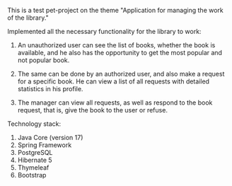 This is a test pet-project on the theme "Application for managing the work of the library."

Implemented all the necessary functionality for the library to work:

1. An unauthorized user can see the list of books, whether the book is available, and he also has the opportunity to get the most popular and not popular book.

2. The same can be done by an authorized user, and also make a request for a specific book. He can view a list of all requests with detailed statistics in his profile.

3. The manager can view all requests, as well as respond to the book request, that is, give the book to the user or refuse.

Technology stack:

1. Java Core (version 17)
2. Spring Framework
3. PostgreSQL
4. Hibernate 5
5. Thymeleaf
6. Bootstrap
